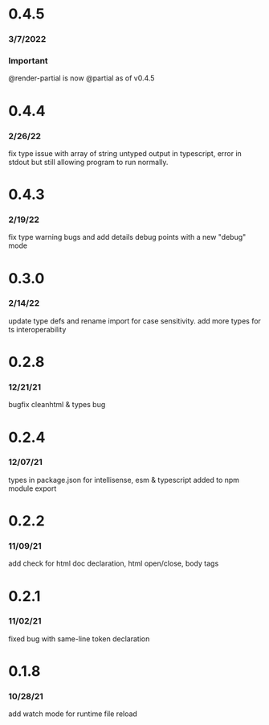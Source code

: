 # 0.4.5
### 3/7/2022
### Important 
@render-partial is now @partial as of v0.4.5

# 0.4.4
### 2/26/22
fix type issue with array of string untyped output in typescript, error in stdout but still allowing program to run normally. 

# 0.4.3
### 2/19/22

fix type warning bugs and add details debug points with a new "debug" mode

# 0.3.0
### 2/14/22

update type defs and rename import for case sensitivity. add more types for ts interoperability

# 0.2.8
### 12/21/21

bugfix cleanhtml & types bug

# 0.2.4
### 12/07/21

types in package.json for intellisense, esm & typescript added to npm module export

# 0.2.2
### 11/09/21

add check for html doc declaration, html open/close, body tags

# 0.2.1
### 11/02/21

fixed bug with same-line token declaration

# 0.1.8
### 10/28/21

add watch mode for runtime file reload
